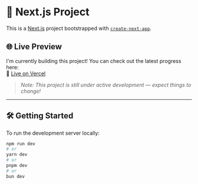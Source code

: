 # 🚀 Next.js Project

This is a [Next.js](https://nextjs.org) project bootstrapped with [`create-next-app`](https://github.com/vercel/next.js/tree/canary/packages/create-next-app).

## 🌐 Live Preview

I'm currently building this project! You can check out the latest progress here:  
🔗 [Live on Vercel](https://tech-nest-e-com-site.vercel.app/)

> _Note: This project is still under active development — expect things to change!_

---

## 🛠️ Getting Started

To run the development server locally:

```bash
npm run dev
# or
yarn dev
# or
pnpm dev
# or
bun dev
